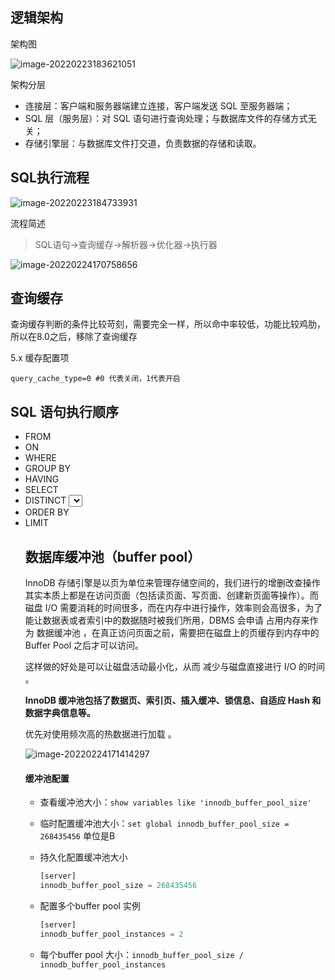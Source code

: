 ## 逻辑架构

架构图

![image-20220223183621051](https://gitee.com/firewolf/allinone/raw/master/images/image-20220223183621051.png)

架构分层

- 连接层：客户端和服务器端建立连接，客户端发送 SQL 至服务器端；
- SQL 层（服务层）：对 SQL 语句进行查询处理；与数据库文件的存储方式无关；
- 存储引擎层：与数据库文件打交道，负责数据的存储和读取。



## SQL执行流程

![image-20220223184733931](https://gitee.com/firewolf/allinone/raw/master/images/image-20220223184733931.png)

流程简述

>  SQL语句→查询缓存→解析器→优化器→执行器

![image-20220224170758656](https://gitee.com/firewolf/allinone/raw/master/images/image-20220224170758656.png)

## 查询缓存

查询缓存判断的条件比较苛刻，需要完全一样，所以命中率较低，功能比较鸡肋，所以在8.0之后，移除了查询缓存

5.x 缓存配置项

```shell
query_cache_type=0 #0 代表关闭，1代表开启
```



## SQL 语句执行顺序

- FROM  <table>
- ON   <join condition> 
- WHERE <where condition>
- GROUP BY <group by list>
- HAVING <having condition>
- SELECT 
- DISTINCT <select list>
- ORDER BY <order by conditon>
- LIMIT <limit number>



## 数据库缓冲池（buffer pool）

InnoDB 存储引擎是以页为单位来管理存储空间的，我们进行的增删改查操作其实本质上都是在访问页面（包括读页面、写页面、创建新页面等操作）。而磁盘 I/O 需要消耗的时间很多，而在内存中进行操作，效率则会高很多，为了能让数据表或者索引中的数据随时被我们所用，DBMS 会申请 占用内存来作为 数据缓冲池 ，在真正访问页面之前，需要把在磁盘上的页缓存到内存中的 Buffer Pool 之后才可以访问。

这样做的好处是可以让磁盘活动最小化，从而 减少与磁盘直接进行 I/O 的时间 。

**InnoDB 缓冲池包括了数据页、索引页、插入缓冲、锁信息、自适应 Hash 和数据字典信息等。**

优先对使用频次高的热数据进行加载 。

![image-20220224171414297](https://gitee.com/firewolf/allinone/raw/master/images/image-20220224171414297.png)

#### 缓冲池配置

- 查看缓冲池大小：`show variables like 'innodb_buffer_pool_size'`

- 临时配置缓冲池大小：`set global innodb_buffer_pool_size = 268435456`  单位是B

- 持久化配置缓冲池大小

  ```sql
  [server] 
  innodb_buffer_pool_size = 268435456
  ```

- 配置多个buffer pool 实例

  ```sql
  [server] 
  innodb_buffer_pool_instances = 2
  ```

- 每个buffer pool 大小：`innodb_buffer_pool_size / innodb_buffer_pool_instances`

  


